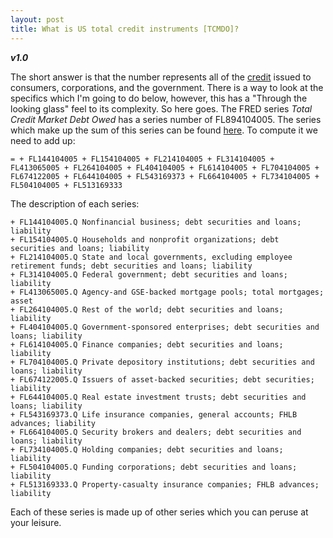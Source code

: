 ```yaml
---
layout: post
title: What is US total credit instruments [TCMDO]?
---
```


**_v1.0_**

The short answer is that the number represents all of the [credit](http://hackeconomics.com/what-is-credit/) issued to consumers, corporations, and the government. There is a way to look at the specifics which I'm going to do below, however, this has a "Through the looking glass" feel to its complexity. So here goes. The FRED series _Total Credit Market Debt Owed_ has a series number of FL894104005. The series which make up the sum of this series can be found [here](https://www.federalreserve.gov/apps/fof/SeriesAnalyzer.aspx?s=FL894104005&t=). To compute it we need to add up:

```
= + FL144104005 + FL154104005 + FL214104005 + FL314104005 + FL413065005 + FL264104005 + FL404104005 + FL614104005 + FL704104005 + FL674122005 + FL644104005 + FL543169373 + FL664104005 + FL734104005 + FL504104005 + FL513169333
```

The description of each series:

```
+ FL144104005.Q	Nonfinancial business; debt securities and loans; liability
+ FL154104005.Q	Households and nonprofit organizations; debt securities and loans; liability
+ FL214104005.Q	State and local governments, excluding employee retirement funds; debt securities and loans; liability
+ FL314104005.Q	Federal government; debt securities and loans; liability
+ FL413065005.Q	Agency-and GSE-backed mortgage pools; total mortgages; asset
+ FL264104005.Q	Rest of the world; debt securities and loans; liability
+ FL404104005.Q	Government-sponsored enterprises; debt securities and loans; liability
+ FL614104005.Q	Finance companies; debt securities and loans; liability
+ FL704104005.Q	Private depository institutions; debt securities and loans; liability
+ FL674122005.Q	Issuers of asset-backed securities; debt securities; liability
+ FL644104005.Q	Real estate investment trusts; debt securities and loans; liability
+ FL543169373.Q	Life insurance companies, general accounts; FHLB advances; liability
+ FL664104005.Q	Security brokers and dealers; debt securities and loans; liability
+ FL734104005.Q	Holding companies; debt securities and loans; liability
+ FL504104005.Q	Funding corporations; debt securities and loans; liability
+ FL513169333.Q	Property-casualty insurance companies; FHLB advances; liability
```

Each of these series is made up of other series which you can peruse at your leisure.

